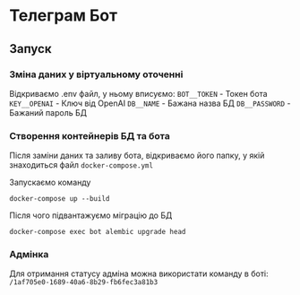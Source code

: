 # Телеграм Бот

## Запуск

### Зміна даних у віртуальному оточенні

Відкриваємо .env файл, у ньому вписуємо:
`BOT__TOKEN` - Токен бота
`KEY__OPENAI` - Ключ від OpenAI
`DB__NAME` - Бажана назва БД
`DB__PASSWORD` - Бажаний пароль БД

### Створення контейнерів БД та бота

Після заміни даних та заливу бота, відкриваємо його папку, у якій знаходиться файл `docker-compose.yml`

Запускаємо команду 
```shell
docker-compose up --build
```

Після чого підвантажуємо міграцію до БД 
```shell
docker-compose exec bot alembic upgrade head
```


### Адмінка

Для отримання статусу адміна можна використати команду в боті: `/1af705e0-1689-40a6-8b29-fb6fec3a81b3`